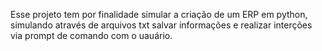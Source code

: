 Esse projeto tem por finalidade simular a criação de um ERP em python, simulando através de arquivos txt salvar informações
e realizar interções via prompt de comando com o uauário. 